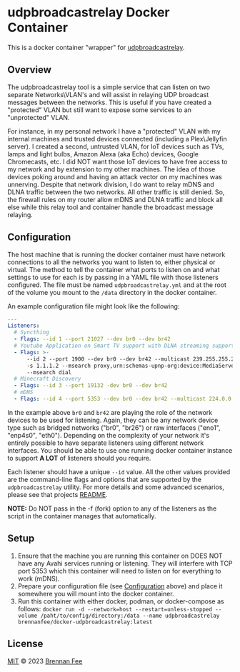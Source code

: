 # udpbroadcastrelay Docker Container

This is a docker container "wrapper" for [udpbroadcastrelay](https://github.com/marjohn56/udpbroadcastrelay).

## Overview

The udpbroadcastrelay tool is a simple service that can listen on two separate Networks\VLAN's and
will assist in relaying UDP broadcast messages between the networks. This is useful if you have
created a "protected" VLAN but still want to expose some services to an "unprotected" VLAN.

For instance, in my personal network I have a "protected" VLAN with my internal machines and trusted
devices connected (including a Plex\Jellyfin server). I created a second, untrusted VLAN, for
IoT devices such as TVs, lamps and light bulbs, Amazon Alexa (aka Echo) devices, Google
Chromecasts, etc. I did NOT want those IoT devices to have free access to my network and by
extension to my other machines. The idea of those devices poking around and having an attack vector
on my machines was unnerving. Despite that network division, I do want to relay mDNS and DLNA
traffic between the two networks. All other traffic is still denied. So, the firewall rules on my
router allow mDNS and DLNA traffic and block all else while this relay tool and container handle
the broadcast message relaying.

## Configuration

The host machine that is running the docker container must have network connections to all the
networks you want to listen to, either physical or virtual. The method to tell the container
what ports to listen on and what settings to use for each is by passing in a YAML file with those
listeners configured. The file must be named `udpbroadcastrelay.yml` and at the root of the volume
you mount to the `/data` directory in the docker container.

An example configuration file might look like the following:

```yml
---
Listeners:
  # Syncthing
  - Flags: --id 1 --port 21027 --dev br0 --dev br42
  # Youtube Application on Smart TV support with DLNA streaming support
  - Flags: >-
      --id 2 --port 1900 --dev br0 --dev br42 --multicast 239.255.255.250
      -s 1.1.1.2 --msearch proxy,urn:schemas-upnp-org:device:MediaServer:1
      --msearch dial
  # Minecraft Discovery
  - Flags: --id 3 --port 19132 -dev br0 --dev br42
  # mDNS
  - Flags: --id 4 --port 5353 --dev br0 --dev br42 --multicast 224.0.0.251 -s 1.1.1.1
```

In the example above `br0` and `br42` are playing the role of the network devices to be used for
listening. Again, they can be any network device type such as bridged networks ("br0", "br26")
or raw interfaces ("eno1", "enp4s0", "eth0"). Depending on the complexity of your network it's
entirely possible to have separate listeners using different network interfaces. You should be
able to use one running docker container instance to support **A LOT** of listeners should you
require.

Each listener should have a unique `--id` value. All the other values provided are the command-line
flags and options that are supported by the `udpbroadcastrelay` utility. For more details and some
advanced scenarios, please see that projects
[README](https://github.com/marjohn56/udpbroadcastrelay).

**NOTE:** Do NOT pass in the -f (fork) option to any of the listeners as the script in the container
manages that automatically.

## Setup

1. Ensure that the machine you are running this container on DOES NOT have any Avahi services
   running or listening. They will interfere with TCP port 5353 which this container will need to
   listen on for everything to work (mDNS).
2. Prepare your configuration file (see [Configuration](#configuration) above) and place it
   somewhere you will mount into the docker container.
3. Run this container with either docker, podman, or docker-compose as follows:
   `docker run -d --network=host --restart=unless-stopped --volume /paht/to/config/directory:/data --name
udpbroadcastrelay brennanfee/docker-udpbroadcastrelay:latest`

## License

[MIT](license.md) © 2023 [Brennan Fee](https://github.com/brennanfee)
